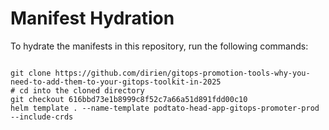 
# Manifest Hydration

To hydrate the manifests in this repository, run the following commands:

```shell

git clone https://github.com/dirien/gitops-promotion-tools-why-you-need-to-add-them-to-your-gitops-toolkit-in-2025
# cd into the cloned directory
git checkout 616bbd73e1b8999c8f52c7a66a51d891fdd00c10
helm template . --name-template podtato-head-app-gitops-promoter-prod --include-crds
```